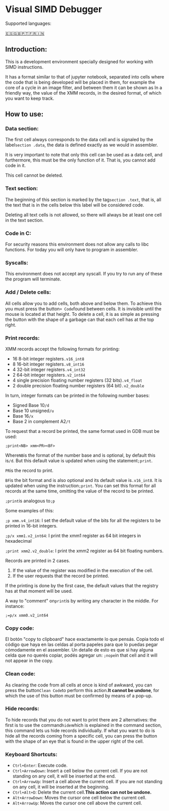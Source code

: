# Visual SIMD Debugger

Supported languages:

[🇪🇸](./../README.md)[🇬🇧](./README.en.md)[🇵🇹](./README.pt.md)[🇫🇷](./README.fr.md)[🇮🇳](./README.hi.md)

## Introduction:

This is a development environment specially designed for working with SIMD instructions.

It has a format similar to that of jupyter notebook, separated into cells where the code that is being developed will be placed in them, for example the core of a cycle in an image filter, and between them it can be shown as In a friendly way, the value of the XMM records, in the desired format, of which you want to keep track.

## How to use:

### Data section:

The first cell always corresponds to the data cell and is signaled by the label`section .data`, the data is defined exactly as we would in assembler.

It is very important to note that only this cell can be used as a data cell, and furthermore, this must be the only function of it. That is, you cannot add code in it.

This cell cannot be deleted.

### Text section:

The beginning of this section is marked by the tag`section .text`, that is, all the text that is in the cells below this label will be considered code.

Deleting all text cells is not allowed, so there will always be at least one cell in the text section.

### Code in C:

For security reasons this environment does not allow any calls to libc functions. For today you will only have to program in assembler.

### Syscalls:

This environment does not accept any syscall. If you try to run any of these the program will terminate.

### Add / Delete cells:

All cells allow you to add cells, both above and below them. To achieve this you must press the button`+ Code`found between cells. It is invisible until the mouse is located at that height.
To delete a cell, it is as simple as pressing the button with the shape of a garbage can that each cell has at the top right.

### Print records:

XMM records accept the following formats for printing:

-   16 8-bit integer registers`.v16_int8`
-   8 16-bit integer registers`.v8_int16`
-   4 32-bit integer registers`.v4_int32`
-   2 64-bit integer registers`.v2_int64`
-   4 single precision floating number registers (32 bits)`.v4_float`
-   2 double precision floating number registers (64 bit)`.v2_double`

In turn, integer formats can be printed in the following number bases:

-   Signed Base 10`/d`
-   Base 10 unsigned`/u`
-   Base 16`/x`
-   Base 2 in complement A2`/t`

To request that a record be printed, the same format used in GDB must be used:

`;print<NB> xmm<PR><BF>`

Where`NB`is the format of the number base and is optional, by default this is`/d`. But this default value is updated when using the statement`;print`.

`PR`is the record to print.

`BF`is the bit format and is also optional and its default value is`.v16_int8`. It is updated when using the instruction`;print`. You can set this format for all records at the same time, omitting the value of the record to be printed.

`;print`is analogous to`;p`

Some examples of this:

`;p xmm.v4_int16`: I set the default value of the bits for all the registers to be printed in 16-bit integers.

`;p/x xmm1.v2_int64`: I print the xmm1 register as 64 bit integers in hexadecimal

`;print xmm2.v2_double`: I print the xmm2 register as 64 bit floating numbers.

Records are printed in 2 cases.

1) If the value of the register was modified in the execution of the cell.
2) If the user requests that the record be printed.

If the printing is done by the first case, the default values ​​that the registry has at that moment will be used.

A way to "comment" on`print`is by writing any character in the middle. For instance:

`;=p/x xmm0.v2_int64`

### Copy code:

El botón "copy to clipboard" hace exactamente lo que pensás. Copia todo el código que haya en las celdas al porta papeles para que lo puedas pegar cómodamente en el assembler. Un detalle de esto es que si hay alguna celda que no querés copiar, podés agregar un:
`;nope`in that cell and it will not appear in the copy.

### Clean code:

As clearing the code from all cells at once is kind of awkward, you can press the button`Clean Code`to perform this action.**It cannot be undone**, for which the use of this button must be confirmed by means of a pop-up.

### Hide records:

To hide records that you do not want to print there are 2 alternatives: the first is to use the command`hide`which is explained in the command section, this command lets us hide records individually. If what you want to do is hide all the records coming from a specific cell, you can press the button with the shape of an eye that is found in the upper right of the cell.

### Keyboard Shortcuts:

-   `Ctrl+Enter`: Execute code.
-   `Ctrl+ArrowDown`: Insert a cell below the current cell. If you are not standing on any cell, it will be inserted at the end.
-   `Ctrl+ArrowUp`: Insert a cell above the current cell. If you are not standing on any cell, it will be inserted at the beginning.
-   `Ctrl+Alt+D`: Delete the current cell.**This action can not be undone.**
-   `Alt+ArrowDown`: Moves the cursor one cell below the current cell.
-   `Alt+ArrowUp`: Moves the cursor one cell above the current cell.
